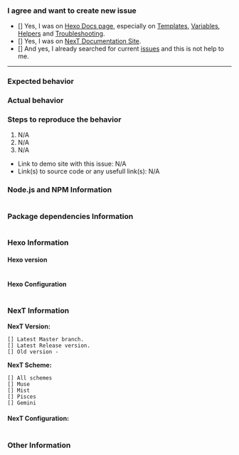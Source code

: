 <!-- ATTENTION!
IF YOU DON'T FILL OUT THE FOLLOWING INFORMATION WE MIGHT CLOSE YOUR ISSUE WITHOUT INVESTIGATING.
如果你不填充下面的内容，我们可能会直接关闭你的 issue。

If you want to fast resolve your issue, WRITE IT IN ENGLISH, please. Not all contributors/collaborators know Chinese language and Google translate can't always give true translates on issues. Thanks!
You may delete this recomendations and use template which is placed below.
-->

### I agree and want to create new issue <!-- (我确认我已经查看了) -->

<!-- Check all with "x" (使用 "x" 选择) -->
- [] Yes, I was on [Hexo Docs page](https://hexo.io/docs/), especially on [Templates](https://hexo.io/docs/templates.html), [Variables](https://hexo.io/docs/variables.html), [Helpers](https://hexo.io/docs/helpers.html) and [Troubleshooting](https://hexo.io/docs/troubleshooting.html).
- [] Yes, I was on [NexT Documentation Site](http://theme-next.org/docs/).
- [] And yes, I already searched for current [issues](https://github.com/theme-next/hexo-theme-next/issues?utf8=%E2%9C%93&q=is%3Aissue) and this is not help to me.

***

### Expected behavior <!-- (预期行为) -->


### Actual behavior <!-- (实际行为) -->


### Steps to reproduce the behavior <!-- (重现步骤) -->
1. N/A
2. N/A
3. N/A

* Link to demo site with this issue: N/A
* Link(s) to source code or any usefull link(s): N/A

### Node.js and NPM Information
<!-- Paste info from `node -v && npm -v`  (粘貼信息 `node -v && npm -v`) -->
```

```

### Package dependencies Information
<!-- Paste info from `cat package.json`  (粘貼信息 `cat package.json`) -->
```

```

### Hexo Information

#### Hexo version
<!-- Paste info from `hexo -v`  (粘貼信息 `hexo -v`) -->
```

```

#### Hexo Configuration
<!-- Paste info from Hexo `_config.yml`  (粘貼信息 Hexo `_config.yml`) -->
```

```

### NexT Information

**NexT Version:**
<!-- Check one with "x" (使用 "x" 选择) -->
```
[] Latest Master branch.
[] Latest Release version.
[] Old version -
```

**NexT Scheme:**
<!-- Check one with "x" (使用 "x" 选择) -->
```
[] All schemes
[] Muse
[] Mist
[] Pisces
[] Gemini
```

#### NexT Configuration:
<!-- Paste info from NexT `_config.yml`  (粘貼信息 NexT `_config.yml`) -->
```yml

```

### Other Information <!-- (Like Browser, System, Screenshots) -->
